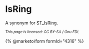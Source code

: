 # IsRing

A synonym for [ST\_IsRing](st_isring.md).

<sub>_This page is licensed: CC BY-SA / Gnu FDL_</sub>

{% @marketo/form formId="4316" %}
